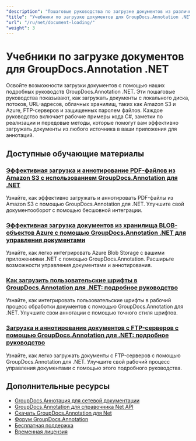 ```yaml
---
"description": "Пошаговые руководства по загрузке документов из различных источников с помощью GroupDocs.Annotation для .NET."
"title": "Учебники по загрузке документов для GroupDocs.Annotation .NET"
"url": "/ru/net/document-loading/"
"weight": 3
---
```


# Учебники по загрузке документов для GroupDocs.Annotation .NET

Освойте возможности загрузки документов с помощью наших подробных руководств GroupDocs.Annotation .NET. Эти пошаговые руководства показывают, как загружать документы с локального диска, потоков, URL-адресов, облачных хранилищ, таких как Amazon S3 и Azure, FTP-серверов и защищенных паролем файлов. Каждое руководство включает рабочие примеры кода C#, заметки по реализации и передовые методы, которые помогут вам эффективно загружать документы из любого источника в ваши приложения для аннотаций.

## Доступные обучающие материалы

### [Эффективная загрузка и аннотирование PDF-файлов из Amazon S3 с использованием GroupDocs.Annotation для .NET](./download-annotate-pdfs-s3-groupdocs-dotnet/)
Узнайте, как эффективно загружать и аннотировать PDF-файлы из Amazon S3 с помощью GroupDocs.Annotation для .NET. Улучшите свой документооборот с помощью бесшовной интеграции.

### [Эффективная загрузка документов из хранилища BLOB-объектов Azure с помощью GroupDocs.Annotation .NET для управления документами](./load-documents-azure-blob-groupdocs-annotation-dotnet/)
Узнайте, как легко интегрировать Azure Blob Storage с вашими приложениями .NET с помощью GroupDocs.Annotation. Расширьте возможности управления документами и аннотирования.

### [Как загрузить пользовательские шрифты в GroupDocs.Annotation для .NET: подробное руководство](./master-custom-font-loading-groupdocs-annotation-dotnet/)
Узнайте, как интегрировать пользовательские шрифты в рабочий процесс обработки документов с помощью GroupDocs.Annotation для .NET. Улучшите свои аннотации с помощью точного стиля шрифтов.

### [Загрузка и аннотирование документов с FTP-серверов с помощью GroupDocs.Annotation для .NET: подробное руководство](./groupdocs-annotation-net-load-from-ftp/)
Узнайте, как легко загружать документы с FTP-серверов с помощью GroupDocs.Annotation для .NET. Улучшите свой рабочий процесс управления документами с помощью этого подробного руководства.

## Дополнительные ресурсы

- [GroupDocs.Аннотация для сетевой документации](https://docs.groupdocs.com/annotation/net/)
- [GroupDocs.Annotation для справочника Net API](https://reference.groupdocs.com/annotation/net/)
- [Скачать GroupDocs.Annotation для Net](https://releases.groupdocs.com/annotation/net/)
- [Форум GroupDocs.Annotation](https://forum.groupdocs.com/c/annotation)
- [Бесплатная поддержка](https://forum.groupdocs.com/)
- [Временная лицензия](https://purchase.groupdocs.com/temporary-license/)